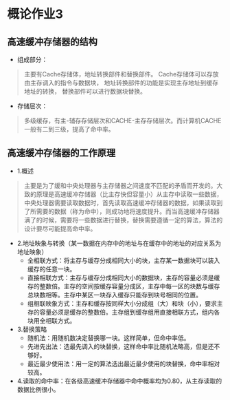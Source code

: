 # 概论作业3

## 高速缓冲存储器的结构
- 组成部分：
> 主要有Cache存储体，地址转换部件和替换部件。
Cache存储体可以存放由主存调入的指令与数据块，
地址转换部件的功能是实现主存地址到缓存地址的转换，
替换部件可以进行数据块替换。
- 存储层次：
> 多级缓存，有主-辅存存储层次和CACHE-主存存储层次。而计算机CACHE一般有二到三级，提高了命中率。

## 高速缓冲存储器的工作原理
- 1.概述
> 主要是为了缓和中央处理器与主存储器之间速度不匹配的矛盾而开发的。大致的原理是高速缓冲存储器（比主存快但容量小）从主存中读取一些数据，中央处理器需要读取数据时，首先读取高速缓冲存储器的数据，如果读取到了所需要的数据（称为命中），则成功地将速度提升。而当高速缓冲存储器满了的时候，需要将一些数据进行替换，替换需要遵循一定的算法，算法的设计要尽可能提高命中率。
- 2.地址映象与转换（某一数据在内存中的地址与在缓存中的地址的对应关系为地址映象）
  - 全相联方式：将主存与缓存分成相同大小的块，主存某一数据块可以装入缓存的任意一块。
  - 直接相联方式：主存与缓存分成相同大小的数据块，主存的容量必须是缓存的整数倍。主存的空间按缓存容量分成区，主存中每一区的块数与缓存总块数相等。主存中某区一块存入缓存只能存到块号相同的位置。
  - 组相联映象方式：主存和缓存按同样大小分成组（大）和块（小），要求主存的容量必须是缓存的整数倍。主存组到缓存组用直接相联方式，组内各块用全相联方式。
- 3.替换策略
  - 随机法：用随机数决定替换哪一块。这样简单，但命中率低。
  - 先进先出法：选最先调入的块替换，这样命中率比随机法略高，但是还不够好。
  - 最近最少使用法：用一定的算法选出最近最少使用的块替换，命中率相对较高。
- 4.读取的命中率：在各级高速缓冲存储器中命中概率均为0.80，从主存读取的数据比例很小。

